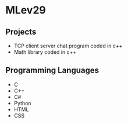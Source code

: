 # MLev29
## Projects 
- TCP client server chat program coded in c++
- Math library coded in c++

## Programming Languages
- C
- C++
- C# 
- Python
- HTML
- CSS
